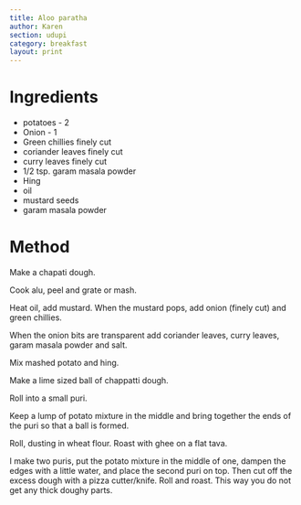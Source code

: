 ```yaml
---
title: Aloo paratha
author: Karen
section: udupi
category: breakfast
layout: print
---
```


# Ingredients

* potatoes - 2
* Onion - 1
* Green chillies finely cut
* coriander leaves finely cut
* curry leaves finely cut
* 1/2 tsp. garam masala powder
* Hing
* oil
* mustard seeds
* garam masala powder
 

# Method

Make a chapati dough.

Cook alu, peel and grate or mash.

Heat oil, add mustard. When the mustard pops, add onion (finely cut) and green chillies.

When the onion bits are transparent add coriander leaves, curry leaves, garam masala powder and salt.

Mix mashed potato and hing.

Make a lime sized ball of chappatti dough.

Roll into a small puri.

Keep a lump of potato mixture in the middle and bring together the ends of the puri so that a ball is formed.

Roll, dusting in wheat flour.  Roast with ghee on a flat tava.

I make two puris, put the potato mixture in the middle of one, dampen the edges with a little water, and place the second puri on top. Then cut off the excess dough with a pizza cutter/knife. Roll and roast. This way you do not get any thick doughy parts.



